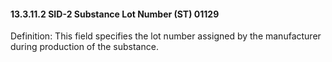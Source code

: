 #### 13.3.11.2 SID-2 Substance Lot Number (ST) 01129

Definition: This field specifies the lot number assigned by the manufacturer during production of the substance.
